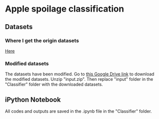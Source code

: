 # Apple spoilage classification
## Datasets
### Where I get the origin datasets
[Here](https://www.kaggle.com/sriramr/fruits-fresh-and-rotten-for-classification)
### Modified datasets
The datasets have been modified. Go to [this Google Drive link](https://drive.google.com/file/d/1QHNi5U0o0NVZJv_-aaJIZiT1P-Bi2Zvr/view?usp=sharing) to download the modified datasets. Unzip "input.zip". Then replace "input" folder in the "Classifier" folder with the downloaded datasets.
## iPython Notebook
All codes and outputs are saved in the .ipynb file in the "Classifier" folder.